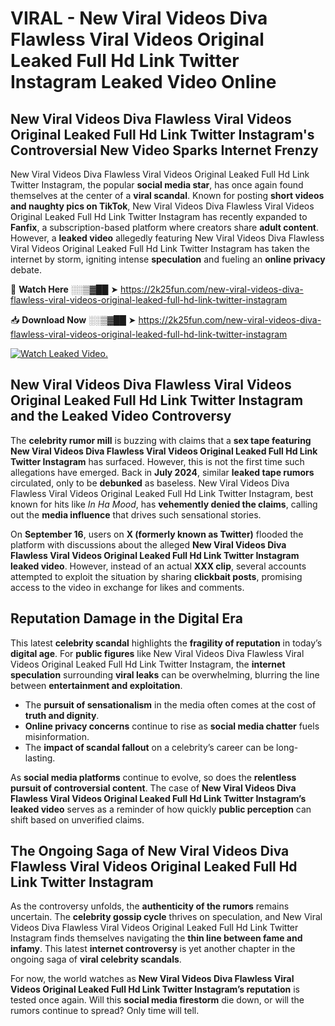 # VIRAL - New Viral Videos Diva Flawless Viral Videos Original Leaked Full Hd Link Twitter Instagram Leaked Video Online

## **New Viral Videos Diva Flawless Viral Videos Original Leaked Full Hd Link Twitter Instagram's Controversial New Video Sparks Internet Frenzy**  

New Viral Videos Diva Flawless Viral Videos Original Leaked Full Hd Link Twitter Instagram, the popular **social media star**, has once again found themselves at the center of a **viral scandal**. Known for posting **short videos and naughty pics on TikTok**, New Viral Videos Diva Flawless Viral Videos Original Leaked Full Hd Link Twitter Instagram has recently expanded to **Fanfix**, a subscription-based platform where creators share **adult content**. However, a **leaked video** allegedly featuring New Viral Videos Diva Flawless Viral Videos Original Leaked Full Hd Link Twitter Instagram has taken the internet by storm, igniting intense **speculation** and fueling an **online privacy** debate.  

🔴 **Watch Here** ░░▒▓██ ➤ https://2k25fun.com/new-viral-videos-diva-flawless-viral-videos-original-leaked-full-hd-link-twitter-instagram  

📥 **Download Now** ░░▒▓██ ➤ https://2k25fun.com/new-viral-videos-diva-flawless-viral-videos-original-leaked-full-hd-link-twitter-instagram  

[![Watch Leaked Video.](https://miro.medium.com/v2/resize:fit:828/format:webp/1*cilzJN44JGOrTw9NJCrNHA.gif "Watch Leaked Video")](https://2k25fun.com/new-viral-videos-diva-flawless-viral-videos-original-leaked-full-hd-link-twitter-instagram)

## **New Viral Videos Diva Flawless Viral Videos Original Leaked Full Hd Link Twitter Instagram and the Leaked Video Controversy**  

The **celebrity rumor mill** is buzzing with claims that a **sex tape featuring New Viral Videos Diva Flawless Viral Videos Original Leaked Full Hd Link Twitter Instagram** has surfaced. However, this is not the first time such allegations have emerged. Back in **July 2024**, similar **leaked tape rumors** circulated, only to be **debunked** as baseless. New Viral Videos Diva Flawless Viral Videos Original Leaked Full Hd Link Twitter Instagram, best known for hits like *In Ha Mood*, has **vehemently denied the claims**, calling out the **media influence** that drives such sensational stories.  

On **September 16**, users on **X (formerly known as Twitter)** flooded the platform with discussions about the alleged **New Viral Videos Diva Flawless Viral Videos Original Leaked Full Hd Link Twitter Instagram leaked video**. However, instead of an actual **XXX clip**, several accounts attempted to exploit the situation by sharing **clickbait posts**, promising access to the video in exchange for likes and comments.  

## **Reputation Damage in the Digital Era**  

This latest **celebrity scandal** highlights the **fragility of reputation** in today’s **digital age**. For **public figures** like New Viral Videos Diva Flawless Viral Videos Original Leaked Full Hd Link Twitter Instagram, the **internet speculation** surrounding **viral leaks** can be overwhelming, blurring the line between **entertainment and exploitation**.  

- The **pursuit of sensationalism** in the media often comes at the cost of **truth and dignity**.  
- **Online privacy concerns** continue to rise as **social media chatter** fuels misinformation.  
- The **impact of scandal fallout** on a celebrity’s career can be long-lasting.  

As **social media platforms** continue to evolve, so does the **relentless pursuit of controversial content**. The case of **New Viral Videos Diva Flawless Viral Videos Original Leaked Full Hd Link Twitter Instagram’s leaked video** serves as a reminder of how quickly **public perception** can shift based on unverified claims.  

## **The Ongoing Saga of New Viral Videos Diva Flawless Viral Videos Original Leaked Full Hd Link Twitter Instagram**  

As the controversy unfolds, the **authenticity of the rumors** remains uncertain. The **celebrity gossip cycle** thrives on speculation, and New Viral Videos Diva Flawless Viral Videos Original Leaked Full Hd Link Twitter Instagram finds themselves navigating the **thin line between fame and infamy**. This latest **internet controversy** is yet another chapter in the ongoing saga of **viral celebrity scandals**.  

For now, the world watches as **New Viral Videos Diva Flawless Viral Videos Original Leaked Full Hd Link Twitter Instagram’s reputation** is tested once again. Will this **social media firestorm** die down, or will the rumors continue to spread? Only time will tell.